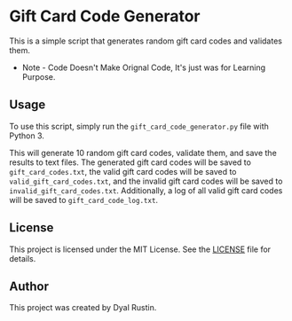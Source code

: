 # Gift Card Code Generator

This is a simple script that generates random gift card codes and validates them.

* Note - Code Doesn't Make Orignal Code, It's just was for Learning Purpose.

## Usage

To use this script, simply run the `gift_card_code_generator.py` file with Python 3. 


This will generate 10 random gift card codes, validate them, and save the results to text files. The generated gift card codes will be saved to `gift_card_codes.txt`, the valid gift card codes will be saved to `valid_gift_card_codes.txt`, and the invalid gift card codes will be saved to `invalid_gift_card_codes.txt`. Additionally, a log of all valid gift card codes will be saved to `gift_card_code_log.txt`.

## License

This project is licensed under the MIT License. See the [LICENSE](LICENSE) file for details.

## Author

This project was created by Dyal Rustin.


